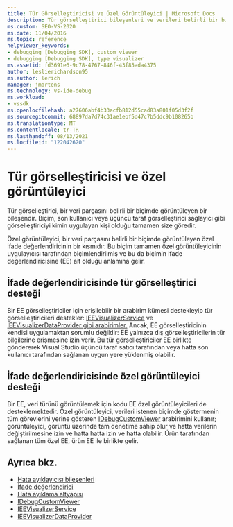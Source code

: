```yaml
---
title: Tür Görselleştiricisi ve Özel Görüntüleyici | Microsoft Docs
description: Tür görselleştirici bileşenleri ve verileri belirli bir biçimde görüntüleyen özel görüntüleyiciler ve aralarındaki farklar hakkında bilgi.
ms.custom: SEO-VS-2020
ms.date: 11/04/2016
ms.topic: reference
helpviewer_keywords:
- debugging [Debugging SDK], custom viewer
- debugging [Debugging SDK], type visualizer
ms.assetid: fd3691e6-9c78-4767-846f-43f85ada4375
author: leslierichardson95
ms.author: lerich
manager: jmartens
ms.technology: vs-ide-debug
ms.workload:
- vssdk
ms.openlocfilehash: a27606abf4b33acfb812d55cad83a801f05d3f2f
ms.sourcegitcommit: 68897da7d74c31ae1ebf5d47c7b5ddc9b108265b
ms.translationtype: MT
ms.contentlocale: tr-TR
ms.lasthandoff: 08/13/2021
ms.locfileid: "122042620"
---
```

# <a name="type-visualizer-and-custom-viewer"></a>Tür görselleştiricisi ve özel görüntüleyici
Tür görselleştirici, bir veri parçasını belirli bir biçimde görüntüleyen bir bileşendir. Biçim, son kullanıcı veya üçüncü taraf görselleştirici sağlayıcı gibi görselleştiriciyi kimin uygulayan kişi olduğu tamamen size göredir.

 Özel görüntüleyici, bir veri parçasını belirli bir biçimde görüntüleyen özel ifade değerlendiricinin bir kısmıdır. Bu biçim tamamen özel görüntüleyicinin uygulayıcısı tarafından biçimlendirilmiş ve bu da biçimin ifade değerlendiricisine (EE) ait olduğu anlamına gelir.

## <a name="support-for-type-visualizers-in-an-expression-evaluator"></a>İfade değerlendiricisinde tür görselleştirici desteği
 Bir EE görselleştiriciler için erişilebilir bir arabirim kümesi destekleyip tür görselleştiricileri destekler: [IEEVisualizerService](../../extensibility/debugger/reference/ieevisualizerservice.md) ve [IEEVisualizerDataProvider gibi arabirimler.](../../extensibility/debugger/reference/ieevisualizerdataprovider.md) Ancak, EE görselleştiricinin kendisi uygulamaktan sorumlu değildir: EE yalnızca dış görselleştiricilerin tür bilgilerine erişmesine izin verir. Bu tür görselleştiriciler EE birlikte göndererek Visual Studio üçüncü taraf satıcı tarafından veya hatta son kullanıcı tarafından sağlanan uygun yere yüklenmiş olabilir.

## <a name="support-for-custom-viewers-in-an-expression-evaluator"></a>İfade değerlendiricisinde özel görüntüleyici desteği
 Bir EE, veri türünü görüntülemek için kodu EE özel görüntüleyicileri de desteklemektedir. Özel görüntüleyici, verileri istenen biçimde göstermenin tüm görevlerini yerine gösteren [IDebugCustomViewer](../../extensibility/debugger/reference/idebugcustomviewer.md) arabirimini kullanır; görüntüleyici, görüntü üzerinde tam denetime sahip olur ve hatta verilerin değiştirilmesine izin ve hatta hatta izin ve hatta olabilir. Ürün tarafından sağlanan tüm özel EE, ürün EE ile birlikte gelir.

## <a name="see-also"></a>Ayrıca bkz.
- [Hata ayıklayıcısı bileşenleri](../../extensibility/debugger/debugger-components.md)
- [İfade değerlendirici](../../extensibility/debugger/expression-evaluator.md)
- [Hata ayıklama altyapısı](../../extensibility/debugger/debug-engine.md)
- [IDebugCustomViewer](../../extensibility/debugger/reference/idebugcustomviewer.md)
- [IEEVisualizerService](../../extensibility/debugger/reference/ieevisualizerservice.md)
- [IEEVisualizerDataProvider](../../extensibility/debugger/reference/ieevisualizerdataprovider.md)
